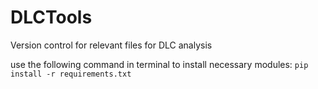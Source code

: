 # DLCTools
Version control for relevant files for DLC analysis

use the following command in terminal to install necessary modules: `pip install -r requirements.txt` 
